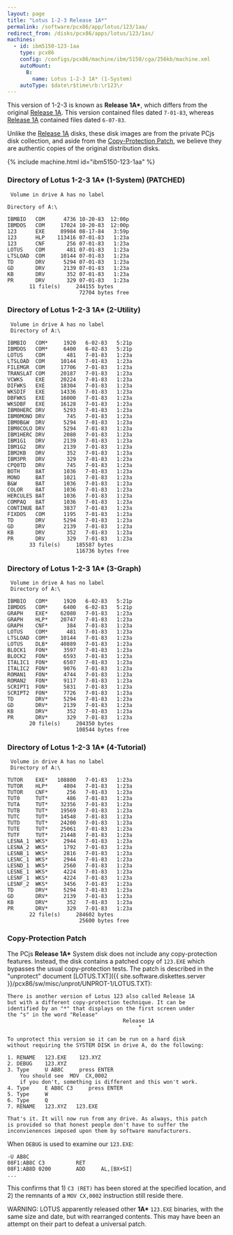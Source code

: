 ```yaml
---
layout: page
title: "Lotus 1-2-3 Release 1A*"
permalink: /software/pcx86/app/lotus/123/1aa/
redirect_from: /disks/pcx86/apps/lotus/123/1as/
machines:
  - id: ibm5150-123-1aa
    type: pcx86
    config: /configs/pcx86/machine/ibm/5150/cga/256kb/machine.xml
    autoMount:
      B:
        name: Lotus 1-2-3 1A* (1-System)
    autoType: $date\r$time\rb:\r123\r
---
```


This version of 1-2-3 is known as **Release 1A\***, which differs from the original
[Release 1A](/software/pcx86/app/lotus/123/1a/).  This version contained files dated `7-01-83`,
whereas [Release 1A](/software/pcx86/app/lotus/123/1a/) contained files dated `6-07-83`.

Unlike the [Release 1A](/software/pcx86/app/lotus/123/1a/) disks, these disk images are from the private PCjs disk
collection, and aside from the [Copy-Protection Patch](#copy-protection-patch), we believe they are authentic copies
of the original distribution disks.

{% include machine.html id="ibm5150-123-1aa" %}

### Directory of Lotus 1-2-3 1A* (1-System) (PATCHED)

	 Volume in drive A has no label

	Directory of A:\

	IBMBIO   COM      4736 10-20-83  12:00p
	IBMDOS   COM     17024 10-20-83  12:00p
	123      EXE     89984 08-17-84   3:59p
	123      HLP    113416 07-01-83   1:23a
	123      CNF       256 07-01-83   1:23a
	LOTUS    COM       481 07-01-83   1:23a
	LTSLOAD  COM     10144 07-01-83   1:23a
	TD       DRV      5294 07-01-83   1:23a
	GD       DRV      2139 07-01-83   1:23a
	KB       DRV       352 07-01-83   1:23a
	PR       DRV       329 07-01-83   1:23a
	       11 file(s)     244155 bytes
	                       72704 bytes free

### Directory of Lotus 1-2-3 1A* (2-Utility)

     Volume in drive A has no label
     Directory of A:\

    IBMBIO   COM*     1920   6-02-83   5:21p
    IBMDOS   COM*     6400   6-02-83   5:21p
    LOTUS    COM       481   7-01-83   1:23a
    LTSLOAD  COM     10144   7-01-83   1:23a
    FILEMGR  COM     17706   7-01-83   1:23a
    TRANSLAT COM     20187   7-01-83   1:23a
    VCWKS    EXE     20224   7-01-83   1:23a
    DIFWKS   EXE     18304   7-01-83   1:23a
    WKSDIF   EXE     14336   7-01-83   1:23a
    DBFWKS   EXE     16000   7-01-83   1:23a
    WKSDBF   EXE     16128   7-01-83   1:23a
    IBM0HERC DRV      5293   7-01-83   1:23a
    IBM0MONO DRV       745   7-01-83   1:23a
    IBM0B&W  DRV      5294   7-01-83   1:23a
    IBM0COLO DRV      5294   7-01-83   1:23a
    IBM1HERC DRV      2080   7-01-83   1:23a
    IBM1G1   DRV      2139   7-01-83   1:23a
    IBM1G2   DRV      2139   7-01-83   1:23a
    IBM2KB   DRV       352   7-01-83   1:23a
    IBM3PR   DRV       329   7-01-83   1:23a
    CPQ0TD   DRV       745   7-01-83   1:23a
    BOTH     BAT      1036   7-01-83   1:23a
    MONO     BAT      1021   7-01-83   1:23a
    B&W      BAT      1036   7-01-83   1:23a
    COLOR    BAT      1036   7-01-83   1:23a
    HERCULES BAT      1036   7-01-83   1:23a
    COMPAQ   BAT      1036   7-01-83   1:23a
    CONTINUE BAT      3837   7-01-83   1:23a
    FIXDOS   COM      1195   7-01-83   1:23a
    TD       DRV      5294   7-01-83   1:23a
    GD       DRV      2139   7-01-83   1:23a
    KB       DRV       352   7-01-83   1:23a
    PR       DRV       329   7-01-83   1:23a
           33 file(s)     185587 bytes
                          116736 bytes free

### Directory of Lotus 1-2-3 1A* (3-Graph)

     Volume in drive A has no label
     Directory of A:\

    IBMBIO   COM*     1920   6-02-83   5:21p
    IBMDOS   COM*     6400   6-02-83   5:21p
    GRAPH    EXE*    62080   7-01-83   1:23a
    GRAPH    HLP*    20747   7-01-83   1:23a
    GRAPH    CNF*      384   7-01-83   1:23a
    LOTUS    COM*      481   7-01-83   1:23a
    LTSLOAD  COM*    10144   7-01-83   1:23a
    LOTUS    DLB*    40889   7-01-83   1:23a
    BLOCK1   FON*     3597   7-01-83   1:23a
    BLOCK2   FON*     6593   7-01-83   1:23a
    ITALIC1  FON*     6507   7-01-83   1:23a
    ITALIC2  FON*     9076   7-01-83   1:23a
    ROMAN1   FON*     4744   7-01-83   1:23a
    ROMAN2   FON*     9117   7-01-83   1:23a
    SCRIPT1  FON*     5831   7-01-83   1:23a
    SCRIPT2  FON*     7726   7-01-83   1:23a
    TD       DRV*     5294   7-01-83   1:23a
    GD       DRV*     2139   7-01-83   1:23a
    KB       DRV*      352   7-01-83   1:23a
    PR       DRV*      329   7-01-83   1:23a
           20 file(s)     204350 bytes
                          108544 bytes free

### Directory of Lotus 1-2-3 1A* (4-Tutorial)

     Volume in drive A has no label
     Directory of A:\

    TUTOR    EXE*   108800   7-01-83   1:23a
    TUTOR    HLP*     4804   7-01-83   1:23a
    TUTOR    CNF*      256   7-01-83   1:23a
    TUT0     TUT*      486   7-01-83   1:23a
    TUTA     TUT*    32356   7-01-83   1:23a
    TUTB     TUT*    19569   7-01-83   1:23a
    TUTC     TUT*    14548   7-01-83   1:23a
    TUTD     TUT*    24200   7-01-83   1:23a
    TUTE     TUT*    25061   7-01-83   1:23a
    TUTF     TUT*    21448   7-01-83   1:23a
    LESNA_1  WKS*     2944   7-01-83   1:23a
    LESNA_2  WKS*     1792   7-01-83   1:23a
    LESNB_1  WKS*     2816   7-01-83   1:23a
    LESNC_1  WKS*     2944   7-01-83   1:23a
    LESND_1  WKS*     2560   7-01-83   1:23a
    LESNE_1  WKS*     4224   7-01-83   1:23a
    LESNF_1  WKS*     4224   7-01-83   1:23a
    LESNF_2  WKS*     3456   7-01-83   1:23a
    TD       DRV*     5294   7-01-83   1:23a
    GD       DRV*     2139   7-01-83   1:23a
    KB       DRV*      352   7-01-83   1:23a
    PR       DRV*      329   7-01-83   1:23a
           22 file(s)     284602 bytes
                           25600 bytes free

### Copy-Protection Patch

The PCjs **Release 1A\*** System disk does not include any copy-protection features.  Instead, the disk contains a
patched copy of `123.EXE` which bypasses the usual copy-protection tests.  The patch is described in the "unprotect"
document [LOTUS.TXT]({{ site.software.diskettes.server }}/pcx86/sw/misc/unprot/UNPROT-1/LOTUS.TXT):

	There is another version of Lotus 123 also called Release 1A
	but with a different copy-protection technique. It can be
	identified by an "*" that displays on the first screen under
	the "s" in the word "Release"
	                                     Release 1A
	                                          *
	
	To unprotect this version so it can be run on a hard disk
	without requiring the SYSTEM DISK in drive A, do the following:
	
	1. RENAME   123.EXE    123.XYZ
	2. DEBUG    123.XYZ
	3. Type     U AB8C     press ENTER
	    You should see  MOV  CX,0002
	    if you don't, something is different and this won't work.
	4. Type     E AB8C C3     press ENTER
	5. Type     W
	6. Type     Q
	7. RENAME   123.XYZ   123.EXE
	
	That's it. It will now run from any drive. As always, this patch
	is provided so that honest people don't have to suffer the
	inconvienences imposed upon them by software manufacturers.

When `DEBUG` is used to examine our `123.EXE`:

	-U AB8C
	08F1:AB8C C3          RET
	08F1:AB8D 0200        ADD     AL,[BX+SI]
	...

This confirms that 1) `C3 (RET)` has been stored at the specified location, and 2) the remnants of a `MOV CX,0002`
instruction still reside there.

WARNING: LOTUS apparently released other **1A\*** `123.EXE` binaries, with the same size and date, but with rearranged
contents.  This may have been an attempt on their part to defeat a universal patch.
